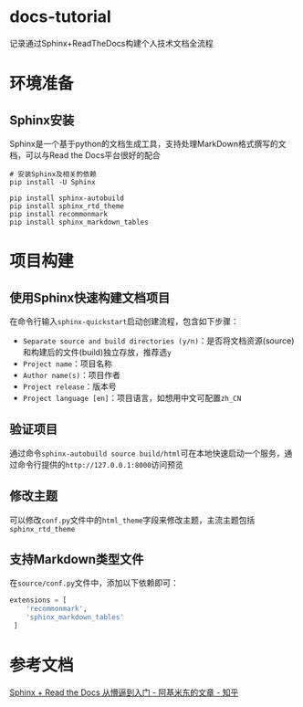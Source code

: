 # docs-tutorial
记录通过Sphinx+ReadTheDocs构建个人技术文档全流程

# 环境准备
## Sphinx安装
Sphinx是一个基于python的文档生成工具，支持处理MarkDown格式撰写的文档，可以与Read the Docs平台很好的配合

```shell
# 安装Sphinx及相关的依赖
pip install -U Sphinx

pip install sphinx-autobuild
pip install sphinx_rtd_theme
pip install recommonmark
pip install sphinx_markdown_tables
```

# 项目构建
## 使用Sphinx快速构建文档项目
在命令行输入`sphinx-quickstart`启动创建流程，包含如下步骤：
- `Separate source and build directories (y/n)`：是否将文档资源(source)和构建后的文件(build)独立存放，推荐选`y`
- `Project name`：项目名称
- `Author name(s)`：项目作者
- `Project release`：版本号
- `Project language [en]`：项目语言，如想用中文可配置`zh_CN`

## 验证项目
通过命令`sphinx-autobuild source build/html`可在本地快速启动一个服务，通过命令行提供的`http://127.0.0.1:8000`访问预览

## 修改主题
可以修改`conf.py`文件中的`html_theme`字段来修改主题，主流主题包括`sphinx_rtd_theme`

## 支持Markdown类型文件
在`source/conf.py`文件中，添加以下依赖即可：
```python
extensions = [
    'recommonmark',
    'sphinx_markdown_tables'
 ]
```

# 参考文档
[Sphinx + Read the Docs 从懵逼到入门 - 阿基米东的文章 - 知乎](https://zhuanlan.zhihu.com/p/264647009)
